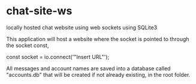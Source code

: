 # chat-site-ws

locally hosted chat website using web sockets using SQLite3

This application will host a website where the socket is pointed to through the socket const,

  const socket = io.connect('"Insert URL"');

All messages and account names are saved into a database called "accounts.db" that will be created if not already existing, in the root folder.
